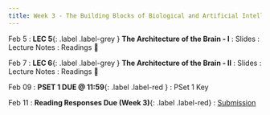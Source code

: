 ```yaml
---
title: Week 3 - The Building Blocks of Biological and Artificial Intelligence (Cont'd)
---
```


Feb 5
: **LEC 5**{: .label .label-grey } **The Architecture of the Brain - I**
     : Slides
: Lecture Notes
: Readings 📖

Feb 7
:  **LEC 6**{: .label .label-grey } **The Architecture of the Brain - II**
     : Slides
: Lecture Notes
: Readings 📖

<!--
: *Blog Post - A Beginner Introduction to Neural Networks*
: *Using Neural Nets to Recognize Handwritten Digits*
🎥
-->

Feb 09
:  **PSET 1 DUE @ 11:59**{: .label .label-red } 
    : PSet 1 Key

Feb 11
: **Reading Responses Due (Week 3)**{: .label .label-red}
     : [Submission](https://canvas.harvard.edu/courses/129605/assignments/794072)
